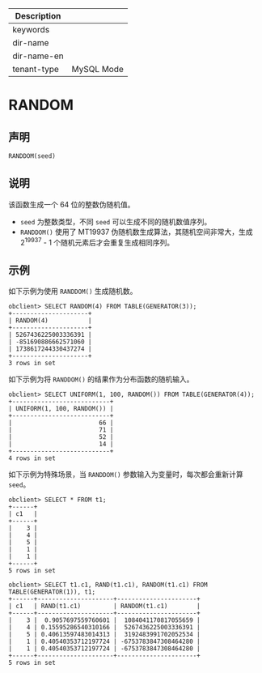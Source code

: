 | Description   |                 |
|---------------|-----------------|
| keywords      |                 |
| dir-name      |                 |
| dir-name-en   |                 |
| tenant-type   | MySQL Mode      |

# RANDOM

## 声明

```sql
RANDDOM(seed)
```

## 说明

该函数生成一个 64 位的整数伪随机值。

* `seed` 为整数类型，不同 `seed` 可以生成不同的随机数值序列。
* `RANDDOM()` 使用了 MT19937 伪随机数生成算法，其随机空间非常大，生成 2<sup>19937</sup> - 1 个随机元素后才会重复生成相同序列。

## 示例

如下示例为使用 `RANDDOM()` 生成随机数。

```shell
obclient> SELECT RANDOM(4) FROM TABLE(GENERATOR(3));
+---------------------+
| RANDOM(4)           |
+---------------------+
| 5267436225003336391 |
| -851690886662571060 |
| 1738617244330437274 |
+---------------------+
3 rows in set
```

如下示例为将 `RANDDOM()` 的结果作为分布函数的随机输入。

```shell
obclient> SELECT UNIFORM(1, 100, RANDOM()) FROM TABLE(GENERATOR(4));
+---------------------------+
| UNIFORM(1, 100, RANDOM()) |
+---------------------------+
|                        66 |
|                        71 |
|                        52 |
|                        14 |
+---------------------------+
4 rows in set
```

如下示例为特殊场景，当 `RANDDOM()` 参数输入为变量时，每次都会重新计算 `seed`。

```shell
obclient> SELECT * FROM t1;
+------+
| c1   |
+------+
|    3 |
|    4 |
|    5 |
|    1 |
|    1 |
+------+
5 rows in set

obclient> SELECT t1.c1, RAND(t1.c1), RANDOM(t1.c1) FROM TABLE(GENERATOR(1)), t1;
+------+---------------------+----------------------+
| c1   | RAND(t1.c1)         | RANDOM(t1.c1)        |
+------+---------------------+----------------------+
|    3 |  0.9057697559760601 |  1084041170817055659 |
|    4 | 0.15595286540310166 |  5267436225003336391 |
|    5 | 0.40613597483014313 |  3192483991702052534 |
|    1 | 0.40540353712197724 | -6753783847308464280 |
|    1 | 0.40540353712197724 | -6753783847308464280 |
+------+---------------------+----------------------+
5 rows in set
```
